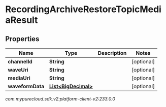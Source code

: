 # RecordingArchiveRestoreTopicMediaResult


## Properties

| Name | Type | Description | Notes |
| ------------ | ------------- | ------------- | ------------- |
| **channelId** | **String** |  |  [optional] |
| **waveUri** | **String** |  |  [optional] |
| **mediaUri** | **String** |  |  [optional] |
| **waveformData** | [**List&lt;BigDecimal&gt;**](BigDecimal) |  |  [optional] |




_com.mypurecloud.sdk.v2:platform-client-v2:233.0.0_
